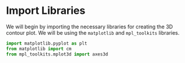 # Import Libraries

We will begin by importing the necessary libraries for creating the 3D contour plot. We will be using the `matplotlib` and `mpl_toolkits` libraries.

```python
import matplotlib.pyplot as plt
from matplotlib import cm
from mpl_toolkits.mplot3d import axes3d
```
